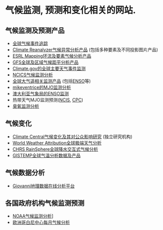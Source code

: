 # 气候监测, 预测和变化相关的网站.

## 气候监测及预测产品

* [全球气候事件追踪](https://www.climate.gov/news-features/event-tracker/all)
* [Climate Reanalyzer气候异常分析产品](http://cci-reanalyzer.org/) (包括多种要素及不同投影图片产品)
* [ESRL Mapping环流及要素气候分析产品](https://www.esrl.noaa.gov/psd/map/)
* [GFS全球及区域气候距平分析产品](http://www.karstenhaustein.com/climate)
* [Climate.gov的全球主要天气事件监测](https://www.climate.gov/news-features/event-tracker/all)
* [NCICS气候监测分析](https://ncics.org/portfolio/monitor/mjo/)
* [全球大气遥相关监测产品](https://www.ncdc.noaa.gov/teleconnections/) (包括[ENSO](https://www.ncdc.noaa.gov/teleconnections/enso/indicators/sst.php)等)
* [mikeventrice的MJO监测分析](http://mikeventrice.weebly.com/)
* [澳大利亚气象局的ENSO监测](http://www.bom.gov.au/climate/enso/#tabs=Overview)
* 热带天气MJO监测预测([NCIS](https://ncics.org/portfolio/monitor/mjo/), [CPC](http://www.cpc.ncep.noaa.gov/products/precip/CWlink/MJO/CLIVAR/clivar_wh.shtml))
* [臭氧监测分析](https://atmosphere.copernicus.eu/monitoring-ozone-layer)

## 气候变化

* [Climate Central气候变化及其对公众影响研究](http://www.climatecentral.org/) (独立研究机构)
* [World Weather Attribution全球极端天气分析](https://www.worldweatherattribution.org/)
* [CHRS RainSphere全球降水交互式气候分析](http://rainsphere.eng.uci.edu/)
* [GISTEMP全球气温分析数据及产品](https://data.giss.nasa.gov/gistemp/graphs/)

## 气候数据分析

* [Giovanni地理数据在线分析平台](https://giovanni.gsfc.nasa.gov/giovanni)

## 各国政府机构气候监测预测

* [NOAA气候监测分析](https://www.climate.gov/maps-data)]
* [欧洲哥白尼中心每月气候分析](https://climate.copernicus.eu/monthly-maps-and-charts)